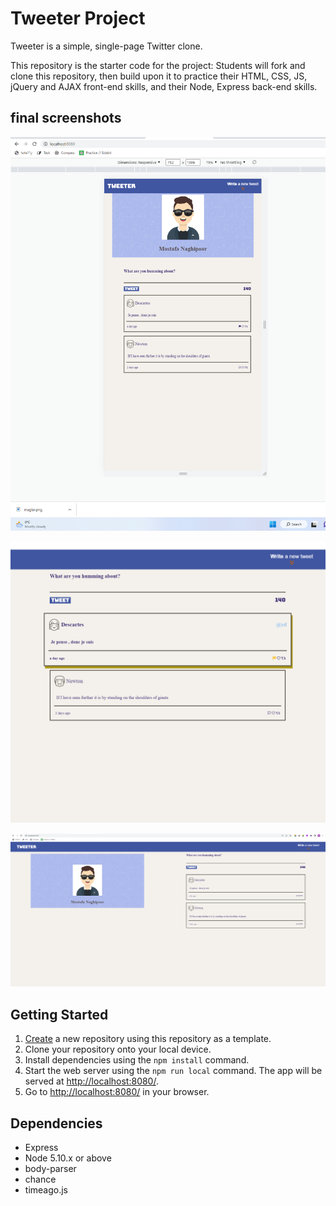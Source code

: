 # Tweeter Project

Tweeter is a simple, single-page Twitter clone.

This repository is the starter code for the project: Students will fork and clone this repository, then build upon it to practice their HTML, CSS, JS, jQuery and AJAX front-end skills, and their Node, Express back-end skills.
## final screenshots
![mobile view of the page](https://github.com/Mostafa-Naghipoor/tweeter/blob/master/docs/mobile-view.png)

![hover status](https://github.com/Mostafa-Naghipoor/tweeter/blob/master/docs/hover.png)

![responsive](https://github.com/Mostafa-Naghipoor/tweeter/blob/master/docs/responsive.png)

## Getting Started

1. [Create](https://docs.github.com/en/repositories/creating-and-managing-repositories/creating-a-repository-from-a-template) a new repository using this repository as a template.
2. Clone your repository onto your local device.
3. Install dependencies using the `npm install` command.
3. Start the web server using the `npm run local` command. The app will be served at <http://localhost:8080/>.
4. Go to <http://localhost:8080/> in your browser.

## Dependencies

- Express
- Node 5.10.x or above
- body-parser
- chance
- timeago.js